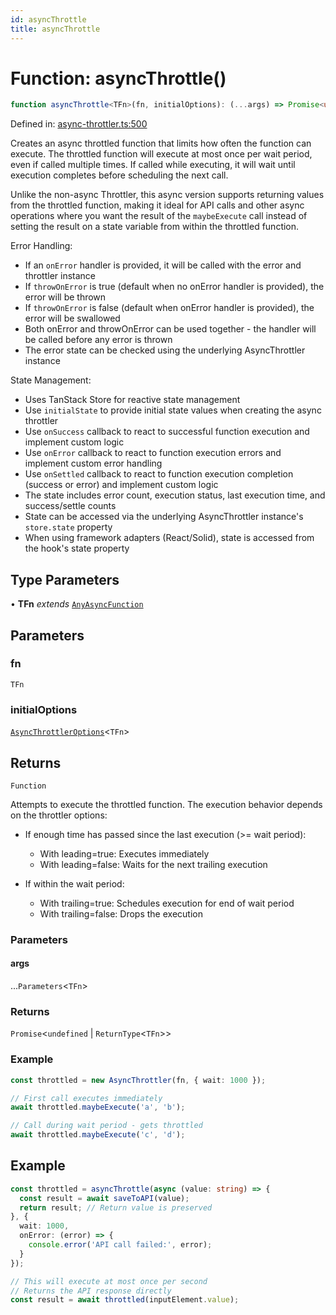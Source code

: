 ```yaml
---
id: asyncThrottle
title: asyncThrottle
---
```


<!-- DO NOT EDIT: this page is autogenerated from the type comments -->

# Function: asyncThrottle()

```ts
function asyncThrottle<TFn>(fn, initialOptions): (...args) => Promise<undefined | ReturnType<TFn>>
```

Defined in: [async-throttler.ts:500](https://github.com/TanStack/pacer/blob/main/packages/pacer/src/async-throttler.ts#L500)

Creates an async throttled function that limits how often the function can execute.
The throttled function will execute at most once per wait period, even if called multiple times.
If called while executing, it will wait until execution completes before scheduling the next call.

Unlike the non-async Throttler, this async version supports returning values from the throttled function,
making it ideal for API calls and other async operations where you want the result of the `maybeExecute` call
instead of setting the result on a state variable from within the throttled function.

Error Handling:
- If an `onError` handler is provided, it will be called with the error and throttler instance
- If `throwOnError` is true (default when no onError handler is provided), the error will be thrown
- If `throwOnError` is false (default when onError handler is provided), the error will be swallowed
- Both onError and throwOnError can be used together - the handler will be called before any error is thrown
- The error state can be checked using the underlying AsyncThrottler instance

State Management:
- Uses TanStack Store for reactive state management
- Use `initialState` to provide initial state values when creating the async throttler
- Use `onSuccess` callback to react to successful function execution and implement custom logic
- Use `onError` callback to react to function execution errors and implement custom error handling
- Use `onSettled` callback to react to function execution completion (success or error) and implement custom logic
- The state includes error count, execution status, last execution time, and success/settle counts
- State can be accessed via the underlying AsyncThrottler instance's `store.state` property
- When using framework adapters (React/Solid), state is accessed from the hook's state property

## Type Parameters

• **TFn** *extends* [`AnyAsyncFunction`](../../type-aliases/anyasyncfunction.md)

## Parameters

### fn

`TFn`

### initialOptions

[`AsyncThrottlerOptions`](../../interfaces/asyncthrottleroptions.md)\<`TFn`\>

## Returns

`Function`

Attempts to execute the throttled function. The execution behavior depends on the throttler options:

- If enough time has passed since the last execution (>= wait period):
  - With leading=true: Executes immediately
  - With leading=false: Waits for the next trailing execution

- If within the wait period:
  - With trailing=true: Schedules execution for end of wait period
  - With trailing=false: Drops the execution

### Parameters

#### args

...`Parameters`\<`TFn`\>

### Returns

`Promise`\<`undefined` \| `ReturnType`\<`TFn`\>\>

### Example

```ts
const throttled = new AsyncThrottler(fn, { wait: 1000 });

// First call executes immediately
await throttled.maybeExecute('a', 'b');

// Call during wait period - gets throttled
await throttled.maybeExecute('c', 'd');
```

## Example

```ts
const throttled = asyncThrottle(async (value: string) => {
  const result = await saveToAPI(value);
  return result; // Return value is preserved
}, {
  wait: 1000,
  onError: (error) => {
    console.error('API call failed:', error);
  }
});

// This will execute at most once per second
// Returns the API response directly
const result = await throttled(inputElement.value);
```
